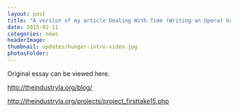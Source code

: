 ```yaml
---
layout: post
title: "A version of my article Dealing With Time (Writing an Opera) has been featured on The Industry's blog."
date: 2015-02-11
categories: news
headerImage:
thumbnail: updates/hunger-intro-video.jpg
photosFolder:
---
```


Original essay can be viewed here.

http://theindustryla.org/blog/

http://theindustryla.org/projects/project_firsttake15.php
